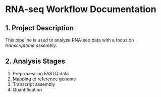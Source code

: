 # RNA-seq Workflow Documentation

## 1. Project Description
This pipeline is used to analyze RNA-seq data with a focus on *transcriptome assembly*.

## 2. Analysis Stages 
1. Preprocessing FASTQ data
2. Mapping to reference genome
3. Transcript assembly
4. Quantification
